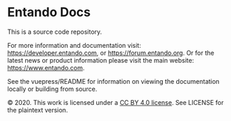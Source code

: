 # Entando Docs

This is a source code repository. 

For more information and documentation visit: https://developer.entando.com, or https://forum.entando.org. Or for the latest news or product information please visit the main website: https://www.entando.com.

See the vuepress/README for information on viewing the documentation locally or building from source.

© 2020. This work is licensed under a [CC BY 4.0 license](https://creativecommons.org/licenses/by/4.0/). See LICENSE for the plaintext version. 